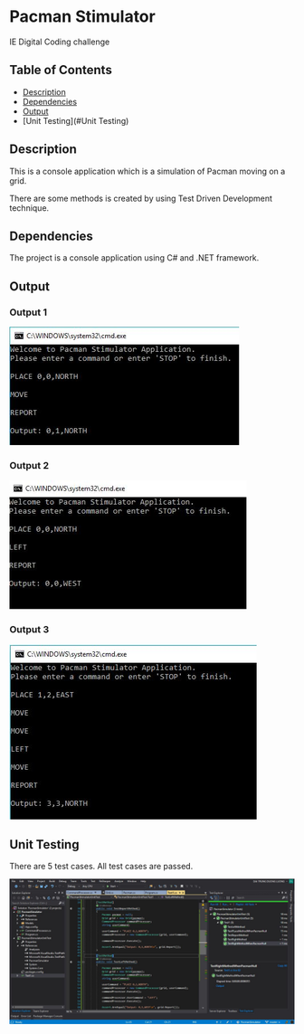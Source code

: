 # Pacman Stimulator
IE Digital Coding challenge

## Table of Contents

* [Description](#Description)
* [Dependencies](#Dependencies)
* [Output](#Output)
* [Unit Testing](#Unit Testing)
## Description

This is a console application which is a simulation of Pacman moving on a grid. 

There are some methods is created by using Test Driven Development technique.
## Dependencies

The project is a console application using C# and .NET framework.

## Output
### Output 1
![alt text](images/Output1.JPG)

### Output 2
![alt text](images/Output2.JPG)

### Output 3
![alt text](images/Output3.JPG)

## Unit Testing
There are 5 test cases. All test cases are passed.

![alt text](images/UnitTesting.JPG)
